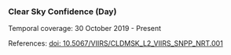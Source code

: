 ### Clear Sky Confidence (Day)
Temporal coverage: 30 October 2019 - Present

References: [doi: 10.5067/VIIRS/CLDMSK\_L2\_VIIRS\_SNPP\_NRT.001](https://doi.org/10.5067/VIIRS/CLDMSK_L2_VIIRS_SNPP_NRT.001)
